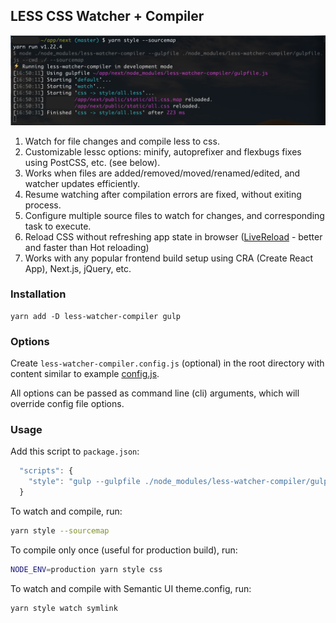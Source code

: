## LESS CSS Watcher + Compiler
![less-watcher-compiler-cli](docs/less-watcher-compiler.png)
1. Watch for file changes and compile less to css. 
2. Customizable lessc options: minify, autoprefixer and flexbugs fixes using PostCSS, etc. (see below).
3. Works when files are added/removed/moved/renamed/edited, and watcher updates efficiently. 
4. Resume watching after compilation errors are fixed, without exiting process.
5. Configure multiple source files to watch for changes, and corresponding task to execute.
6. Reload CSS without refreshing app state in browser ([LiveReload](https://chrome.google.com/webstore/detail/livereload/jnihajbhpnppcggbcgedagnkighmdlei?hl=en) - better and faster than Hot reloading)
7. Works with any popular frontend build setup using CRA (Create React App), Next.js, jQuery, etc.

### Installation
```
yarn add -D less-watcher-compiler gulp
```

### Options
Create `less-watcher-compiler.config.js` (optional) in the root directory with content similar to example [config.js](config.js).

All options can be passed as command line (cli) arguments, which will override config file options.

### Usage
Add this script to `package.json`:
```js
  "scripts": {
    "style": "gulp --gulpfile ./node_modules/less-watcher-compiler/gulpfile.js --cwd ./"
  }
```

To watch and compile, run:
```bash
yarn style --sourcemap
```

To compile only once (useful for production build), run:
```bash
NODE_ENV=production yarn style css
```

To watch and compile with Semantic UI theme.config, run:
```bash
yarn style watch symlink
```
